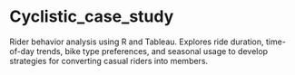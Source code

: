 # Cyclistic_case_study
Rider behavior analysis using R and Tableau. Explores ride duration, time-of-day trends, bike type preferences, and seasonal usage to develop strategies for converting casual riders into members.
